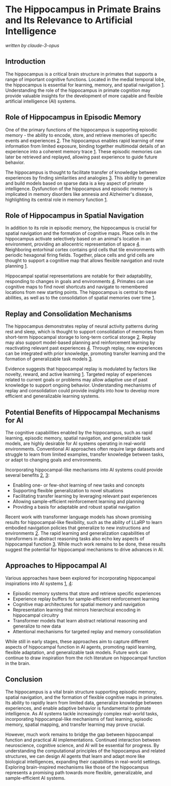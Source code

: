 
# The Hippocampus in Primate Brains and Its Relevance to Artificial Intelligence

*written by claude-3-opus*

## Introduction
The hippocampus is a critical brain structure in primates that supports a range of important cognitive functions. Located in the medial temporal lobe, the hippocampus is essential for learning, memory, and spatial navigation [1](http://arxiv.org/abs/2404.10766v1). Understanding the role of the hippocampus in primate cognition may provide valuable insights for the development of more capable and flexible artificial intelligence (AI) systems. 

## Role of Hippocampus in Episodic Memory
One of the primary functions of the hippocampus is supporting episodic memory - the ability to encode, store, and retrieve memories of specific events and experiences [2](http://arxiv.org/abs/2310.17722v2). The hippocampus enables rapid learning of new information from limited exposure, binding together multimodal details of an experience into a coherent memory trace [1](http://arxiv.org/abs/2404.10766v1). These episodic memories can later be retrieved and replayed, allowing past experience to guide future behavior.

The hippocampus is thought to facilitate transfer of knowledge between experiences by finding similarities and analogies [3](http://arxiv.org/abs/2310.09753v2). This ability to generalize and build models based on sparse data is a key aspect of primate intelligence. Dysfunction of the hippocampus and episodic memory is implicated in memory disorders like amnesia and Alzheimer's disease, highlighting its central role in memory function [1](http://arxiv.org/abs/2404.10766v1).

## Role of Hippocampus in Spatial Navigation  
In addition to its role in episodic memory, the hippocampus is crucial for spatial navigation and the formation of cognitive maps. Place cells in the hippocampus activate selectively based on an animal's location in an environment, providing an allocentric representation of space [4](http://arxiv.org/abs/2309.08806v2). Neighboring entorhinal cortex contains grid cells that tile environments with periodic hexagonal firing fields. Together, place cells and grid cells are thought to support a cognitive map that allows flexible navigation and route planning [1](http://arxiv.org/abs/2404.10766v1).

Hippocampal spatial representations are notable for their adaptability, responding to changes in goals and environments [4](http://arxiv.org/abs/2309.08806v2). Primates can use cognitive maps to find novel shortcuts and navigate to remembered locations from new starting points. The hippocampus is central to these abilities, as well as to the consolidation of spatial memories over time [1](http://arxiv.org/abs/2404.10766v1).

## Replay and Consolidation Mechanisms
The hippocampus demonstrates replay of neural activity patterns during rest and sleep, which is thought to support consolidation of memories from short-term hippocampal storage to long-term cortical storage [2](http://arxiv.org/abs/2310.17722v2). Replay may also support model-based planning and reinforcement learning by reactivating relevant past experiences [4](http://arxiv.org/abs/2309.08806v2). Through replay, new experiences can be integrated with prior knowledge, promoting transfer learning and the formation of generalizable task models [3](http://arxiv.org/abs/2310.09753v2).

Evidence suggests that hippocampal replay is modulated by factors like novelty, reward, and active learning [1](http://arxiv.org/abs/2404.10766v1). Targeted replay of experiences related to current goals or problems may allow adaptive use of past knowledge to support ongoing behavior. Understanding mechanisms of replay and consolidation could provide insights into how to develop more efficient and generalizable learning systems.

## Potential Benefits of Hippocampal Mechanisms for AI
The cognitive capabilities enabled by the hippocampus, such as rapid learning, episodic memory, spatial navigation, and generalizable task models, are highly desirable for AI systems operating in real-world environments. Conventional AI approaches often require large datasets and struggle to learn from limited examples, transfer knowledge between tasks, or adapt to changing goals and environments. 

Incorporating hippocampal-like mechanisms into AI systems could provide several benefits [2](http://arxiv.org/abs/2310.17722v2), [3](http://arxiv.org/abs/2310.09753v2):
- Enabling one- or few-shot learning of new tasks and concepts
- Supporting flexible generalization to novel situations  
- Facilitating transfer learning by leveraging relevant past experiences
- Allowing sample-efficient reinforcement learning and planning
- Providing a basis for adaptable and robust spatial navigation

Recent work with transformer language models has shown promising results for hippocampal-like flexibility, such as the ability of LLaRP to learn embodied navigation policies that generalize to new instructions and environments [2](http://arxiv.org/abs/2310.17722v2). The rapid learning and generalization capabilities of transformers in abstract reasoning tasks also echo key aspects of hippocampal function [3](http://arxiv.org/abs/2310.09753v2). While much work remains to be done, these results suggest the potential for hippocampal mechanisms to drive advances in AI.

## Approaches to Hippocampal AI
Various approaches have been explored for incorporating hippocampal inspirations into AI systems [1](http://arxiv.org/abs/2404.10766v1), [4](http://arxiv.org/abs/2309.08806v2):
- Episodic memory systems that store and retrieve specific experiences
- Experience replay buffers for sample-efficient reinforcement learning  
- Cognitive map architectures for spatial memory and navigation
- Representation learning that mirrors hierarchical encoding in hippocampal circuitry
- Transformer models that learn abstract relational reasoning and generalize to new data
- Attentional mechanisms for targeted replay and memory consolidation

While still in early stages, these approaches aim to capture different aspects of hippocampal function in AI agents, promoting rapid learning, flexible adaptation, and generalizable task models. Future work can continue to draw inspiration from the rich literature on hippocampal function in the brain.

## Conclusion
The hippocampus is a vital brain structure supporting episodic memory, spatial navigation, and the formation of flexible cognitive maps in primates. Its ability to rapidly learn from limited data, generalize knowledge between experiences, and enable adaptive behavior is fundamental to primate intelligence. As AI systems tackle increasingly complex real-world tasks, incorporating hippocampal-like mechanisms of fast learning, episodic memory, spatial mapping, and transfer learning may prove crucial.

However, much work remains to bridge the gap between hippocampal function and practical AI implementations. Continued interaction between neuroscience, cognitive science, and AI will be essential for progress. By understanding the computational principles of the hippocampus and related structures, we can design AI agents that learn and adapt more like biological intelligences, expanding their capabilities in real-world settings. Exploring brain-inspired mechanisms like those of the hippocampus represents a promising path towards more flexible, generalizable, and sample-efficient AI systems.